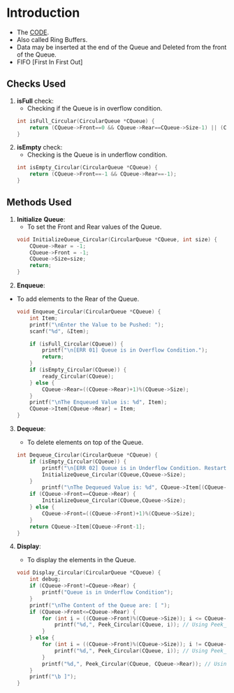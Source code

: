 # Introduction
- The [CODE](../Data_Structures/modules/Circular_Queue.c).
- Also called Ring Buffers.
- Data may be inserted at the end of the Queue and Deleted from the front of the Queue.
- FIFO [First In First Out]

## Checks Used
1. **isFull** check:
    - Checking if the Queue is in overflow condition. 
    ```c
    int isFull_Circular(CircularQueue *CQueue) {
        return (CQueue->Front==0 && CQueue->Rear==CQueue->Size-1) || (CQueue->Front==CQueue->Rear+1);
    }
    ```
2. **isEmpty** check: 
    - Checking is the Queue is in underflow condition.
    ```c
    int isEmpty_Circular(CircularQueue *CQueue) {
        return (CQueue->Front==-1 && CQueue->Rear==-1);
    }
    ```

## Methods Used
1. **Initialize** **Queue**: 
    - To set the Front and Rear values of the Queue.
    ```c
    void InitializeQueue_Circular(CircularQueue *CQueue, int size) {
        CQueue->Rear = -1;
        CQueue->Front = -1;
        CQueue->Size=size;
        return;
    }
    ```
2. **Enqueue**:
- To add elements to the Rear of the Queue.
    ```c
    void Enqueue_Circular(CircularQueue *CQueue) {
        int Item;
        printf("\nEnter the Value to be Pushed: ");
        scanf("%d", &Item);

        if (isFull_Circular(CQueue)) {
            printf("\n[ERR 01] Queue is in Overflow Condition.");
            return;
        } 
        if (isEmpty_Circular(CQueue)) {
            ready_Circular(CQueue);
        } else {
            CQueue->Rear=((CQueue->Rear)+1)%(CQueue->Size);
        }
        printf("\nThe Enqueued Value is: %d", Item);
        CQueue->Item[CQueue->Rear] = Item;
    }
    ```

3. **Dequeue**:
    - To delete elements on top of the Queue.
    ```c
    int Dequeue_Circular(CircularQueue *CQueue) {
        if (isEmpty_Circular(CQueue)) {
            printf("\n[ERR 02] Queue is in Underflow Condition. Restarting Queue");
            InitializeQueue_Circular(CQueue,CQueue->Size);
        }
            printf("\nThe Dequeued Value is: %d", CQueue->Item[(CQueue->Front)]);
        if (CQueue->Front==CQueue->Rear) {
            InitializeQueue_Circular(CQueue,CQueue->Size);
        } else {
            CQueue->Front=((CQueue->Front)+1)%(CQueue->Size);
        }
        return CQueue->Item[CQueue->Front-1];
    }
    ```

4. **Display**:
    - To display the elements in the Queue.
    ```c
    void Display_Circular(CircularQueue *CQueue) {
        int debug;
        if (CQueue->Front!=CQueue->Rear) {
            printf("Queue is in Underflow Condition");
        }   
        printf("\nThe Content of the Queue are: [ ");
        if (CQueue->Front<=CQueue->Rear) {
            for (int i = ((CQueue->Front)%(CQueue->Size)); i <= CQueue->Rear; i++) {
                printf("%d,", Peek_Circular(CQueue, i)); // Using Peek_Circular function
            }
        } else {
            for (int i = ((CQueue->Front)%(CQueue->Size)); i != CQueue->Rear; i=(i+1)%(CQueue->Size)) {
                printf("%d,", Peek_Circular(CQueue, i)); // Using Peek_Circular function
            }
            printf("%d,", Peek_Circular(CQueue, CQueue->Rear)); // Using Peek_Circular function
        }
        printf("\b ]");
    }
    ```
